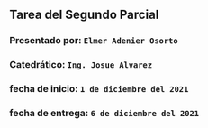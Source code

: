 ## Tarea del Segundo Parcial
### Presentado por: `Elmer Adenier Osorto`
### Catedrático: `Ing. Josue Alvarez`
### fecha de inicio: `1 de diciembre del 2021`
### fecha de entrega: `6 de diciembre del 2021`